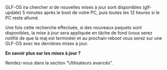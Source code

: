 GLF-OS ira chercher si de nouvelles mises à jour sont disponibles (glf-update) 5 minutes après le boot de votre PC, puis toutes les 12 heures si le PC reste allumé.

Une fois cette recherche effectuée, si des nouveaux paquets sont disponibles, la mise à jour sera appliquée en tâche de fond (vous serez notifié de que la maj est terminée) et au prochain reboot vous serez sur une GLF-OS avec les dernières mises à jour.

**En savoir plus sur les mises à jour ?**

Rendez-vous dans la section "Utilisateurs avancés".
